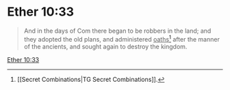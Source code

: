 # Ether 10:33

> And in the days of Com there began to be robbers in the land; and they adopted the old plans, and administered <u>oaths</u>[^a] after the manner of the ancients, and sought again to destroy the kingdom.

[Ether 10:33](https://www.churchofjesuschrist.org/study/scriptures/bofm/ether/10?lang=eng&id=p33#p33)


[^a]: [[Secret Combinations|TG Secret Combinations]].  
